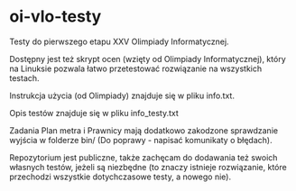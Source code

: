 # oi-vlo-testy
Testy do pierwszego etapu XXV Olimpiady Informatycznej.

Dostępny jest też skrypt ocen (wzięty od Olimpiady Informatycznej), który na Linuksie pozwala łatwo przetestować rozwiązanie na wszystkich testach.

Instrukcja użycia (od Olimpiady) znajduje się w pliku info.txt.

Opis testów znajduje się w pliku info_testy.txt

Zadania Plan metra i Prawnicy mają dodatkowo zakodzone sprawdzanie wyjścia w folderze bin/
(Do poprawy - napisać komunikaty o błędach).

Repozytorium jest publiczne, także zachęcam do dodawania też swoich własnych testów, jeżeli są niezbędne (to znaczy istnieje rozwiązanie, które przechodzi wszystkie dotychczasowe testy, a nowego nie).

